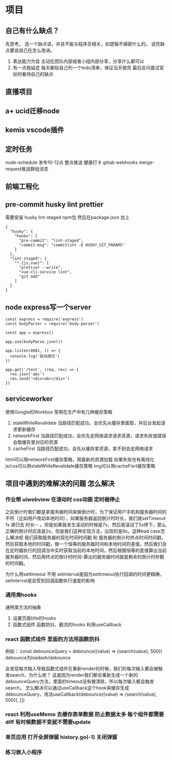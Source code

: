 # 项目

## 自己有什么缺点？
先思考。
选一个缺点说，并且不能与程序员相关，如逻辑不缜密什么的。
说完缺点要说自己在怎么改进。
1. 表达能力欠佳 主动在团队内部或者小组内部分享，分享什么都可以
2. 有一点拖延症 每天都给自己列一个todo清单，保证当天做完
最后反问面试官如何看待自己的缺点

## 直播项目

## a+ ucid迁移node

## kemis vscode插件

## 定时任务
node-schedule 发布10-12点 整点推送 健康打卡
gitlab webhooks merge-request推送群组消息

## 前端工程化

## pre-commit husky lint prettier
需要安装 husky lint-staged npm包
然后在package.json 加上
```
{
  "husky": {
    "hooks": {
      "pre-commit": "lint-staged",
      "commit-msg": "commitlint -E HUSKY_GIT_PARAMS"
    }
  },
  "lint-staged": {
    "*.{js,vue}": [
      "prettier --write",
      "vue-cli-service lint",
      "git add"
    ]
  }
}
```

## node express写一个server
```
const express = require('express')
const bodyParser = require('body-parser')

const app = express()

app.use(bodyParse.json())

app.listen(8081, () => {
  console.log('启动成功')
})

app.get('/test', (req, res) => {
  res.json('abc')
  res.send('<div>abc</div>')
})
```

## serviceworker
使用Google的Workbox
常用在生产中有几种缓存策略
1. staleWhileRevalidate
当路径匹配成功，会优先从缓存里面取，并后台发起请求更新缓存
2. networkFirst
当路径匹配成功，会优先走网络请求请求资源，请求失败或错误会取缓存里对应的资源
3. cacheFirst
当路径匹配成功，会先从缓存拿资源，拿不到会走网络请求

html可以用networkFirst缓存策略，用最新的资源加载 如果失败也有离线化
js/css可以用staleWhileRevalidate缓存策略
img可以用cacheFisrt缓存策略

## 项目中遇到的难解决的问题 怎么解决
### 作业帮 uiwebview 在滚动时 css动画 定时器停止
之前倒计时我们都是拿服务器时间来做倒计时，为了保证用户手机和服务器时间的不符（比如用户改动本地时间），如果服务器返回倒计时时长，我们就setTimeout 1s 递归去 时长-- 。但是如果我发生滚动的时候是7s，然后我滚动了5s停下，那么正确的倒计时应该是2s，但是我们这种实现方法，出现的是6s，这种bad case怎么解决呢
我们获取服务器的现在时间时间戳 和 服务器的倒计时终点时间时间戳，然后获取本地的时间戳，做一个恒等的服务器时间和本地时间的差值，然后我们会在定时器执行的回调当中实时获取当前的本地时间，然后根据恒等的差值算出当前服务器时间，然后用终点的倒计时时间-算出的服务器时间就是剩余的倒计时秒数的时间戳。

为什么用settimeout 不用 setinterval是因为settimeout执行回调的时间更精确，setinterval是会受到回调函数执行速度的影响

### 通用类hooks
通用类方法的抽象
1. 设置页面title的hooks
2. 函数式组件 函数防抖、截流的hooks 利用useCallback

### react 函数式组件 里面的方法用函数防抖 
例如： const debounceQuery = debounce((value) => {search(value), 500})
debounce为loadash/debounce

会发现每次输入导致函数式组件在重新render的时候，我们的每次输入都会被触发search，为什么呢？
这是因为render我们都会重新生成一个新的debounceQuery方法，里面的timeout没有被清除，所以每次输入都会触发search。
怎么解决可以通过useCallback这个hook来缓存生成debounceQuery，用法useCallback(debounce((value) => {search(value), 500}), [])

### react 利用useMemo 去缓存表单数据 防止数据太多 每个组件都需要diff 有时候数据不变就不需要update

### 单页应用 打开全屏弹窗 history.go(-1) 关闭弹窗

### 练习嵌入小程序